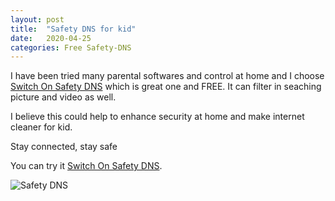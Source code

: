 ```yaml
---
layout: post
title:  "Safety DNS for kid"
date:   2020-04-25
categories: Free Safety-DNS
---
```


I have been tried many parental softwares and control at home and I choose [Switch On Safety DNS](https://switchonsafety.co.nz/)
which is great one and FREE. It can filter in seaching picture and video as well.

I believe this could help to enhance security at home and make internet cleaner for kid.

Stay connected, stay safe

You can try it [Switch On Safety DNS](https://switchonsafety.co.nz/).

![Safety DNS](/assets/safety-DNS.png)
